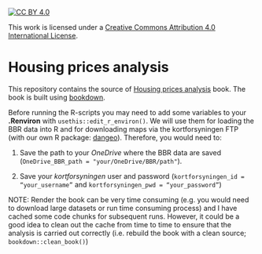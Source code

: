 [cc-by]: http://creativecommons.org/licenses/by/4.0/
[cc-by-shield]: https://img.shields.io/badge/License-CC%20BY%204.0-lightgrey.svg

[![CC BY 4.0][cc-by-shield]][cc-by]

This work is licensed under a [Creative Commons Attribution 4.0 International License][cc-by].

# Housing prices analysis

This repository contains the source of [Housing prices analysis](https://github.com/javiereliomedina/housing_prices_book.git) book. The book is built using [bookdown](https://github.com/rstudio/bookdown).

Before running the R-scripts you may need to add some variables to your **.Renviron** with `usethis::edit_r_environ()`. We will use them for loading the BBR data into R and for downloading maps via the kortforsyningen FTP (with our own R package: [dangeo](https://github.com/javiereliomedina/dangeo.git)). Therefore, you would need to:

1. Save the path to your *OneDrive* where the BBR data are saved (`OneDrive_BBR_path = "your/OneDrive/BBR/path"`).    

2. Save your *kortforsyningen* user and password (`kortforsyningen_id = “your_username”` and `kortforsyningen_pwd = “your_password”`)

NOTE: Render the book can be very time consuming (e.g. you would need to download large datasets or run time consuming process) and I have cached some code chunks for subsequent runs. However, it could be a good idea to clean out the cache from time to time to ensure that the analysis is carried out correctly (i.e. rebuild the book with a clean source; `bookdown::clean_book()`)     




